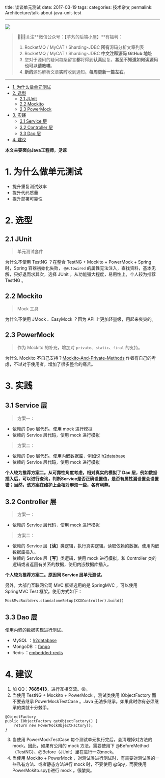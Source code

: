 title: 谈谈单元测试
date: 2017-03-19
tags:
categories: 技术杂文
permalink: Architecture/talk-about-java-unit-test

-------

![](http://www.yunai.me/images/common/wechat_mp.jpeg)

> 🙂🙂🙂关注**微信公众号：【芋艿的后端小屋】**有福利：  
> 1. RocketMQ / MyCAT / Sharding-JDBC **所有**源码分析文章列表  
> 2. RocketMQ / MyCAT / Sharding-JDBC **中文注释源码 GitHub 地址**  
> 3. 您对于源码的疑问每条留言**都**将得到**认真**回复。**甚至不知道如何读源码也可以请教噢**。  
> 4. **新的**源码解析文章**实时**收到通知。**每周更新一篇左右**。

-------

- [1. 为什么做单元测试](#)
- [2. 选型](#)
	- [2.1 JUnit](#)
	- [2.2 Mockito](#)
	- [2.3 PowerMock](#)
- [3. 实践](#)
	- [3.1 Service 层](#)
	- [3.2 Controller 层](#)
	- [3.3 Dao 层](#)
- [4. 建议](#)

**本文主要面向Java工程师，见谅**

# 1. 为什么做单元测试

* 提升重复测试效率
* 提升代码质量
* 提升部署可靠性

# 2. 选型

## 2.1 JUnit

> 单元测试套件

为什么不使用 TestNG ？在整合 TestNG + Mockito + PowerMock + Spring 时，Spring 容器初始化失败， `@Autowired` 的属性无法注入，查找资料，基本无解，只好退而求其次，选择 JUnit 。从功能强大程度，易用性上，个人较为推荐 TestNG 。

## 2.2 Mockito

> Mock 工具

为什么不使用 JMock 、EasyMock ？因为 API 上更加轻量级，用起来爽爽的。

## 2.3 PowerMock

> 作为 Mockito 的补充，增加对 `private`、`static`、`final` 的支持。

为什么 Mockito 不自己支持？[Mockito-And-Private-Methods](https://github.com/mockito/mockito/wiki/Mockito-And-Private-Methods) 作者有自己的考虑，不过对于使用者，增加了很多整合的痛苦。

# 3. 实践

## 3.1 Service 层

> 方案一：

* 依赖的 Dao 层代码，使用 mock 进行模拟
* 依赖的 Service 层代码，使用 mock 进行模拟

> 方案二：

* 依赖的 Dao 层代码，使用内嵌数据库，例如说 h2database 
* 依赖的 Service 层代码，使用 mock 进行模拟

**个人较为推荐方案二。从可靠性角度考虑，相对真实的模拟了 Dao 层，例如数据插入后，可以进行查询，判断Service是否正确设置值，是否有属性漏设置会设置错；当然，该方案在维护上会相对麻烦一些，各有利弊。**

## 3.2 Controller 层

> 方案一：

* 依赖的 Service 层代码，使用 mock 进行模拟

> 方案二：

* 依赖的 Service 层【**读**】类逻辑，执行真实逻辑。读取依赖的数据，使用内嵌数据库插入。
* 依赖的 Service 层【**写**】类逻辑，使用 mock 进行模拟。和 Controller 类的逻辑或者返回有关系的数据，使用内嵌数据库插入。

**个人较为推荐方案二。原因同 Service 层单元测试。**

另外，大部门互联网公司 MVC 框架选用的是 SpringMVC ，可以使用 SpringMVC Test 框架。使用方式如下：

```
MockMvcBuilders.standaloneSetup(XXXController).build()
```

## 3.3 Dao 层

使用内嵌的数据实现进行测试。

* MySQL ：[h2database](https://github.com/h2database/h2database) 
* MongoDB ：[fongo](https://github.com/fakemongo/fongo)
* Redis ：[embedded-redis](https://github.com/kstyrc/embedded-redis)

# 4. 建议

1. 加 QQ：**7685413**，进行互相交流。😜。
2. 当使用 TestNG + Mockito + PowerMock ，测试类使用 IObjectFactory 而不要去继承 PowerMockTestCase 。Java 无法多继承，如果此时你有必须继承的类就十分棘手。

```
@ObjectFactory  
public IObjectFactory getObjectFactory() {  
	return new PowerMockObjectFactory();  
}   
```	

3. 当使用 PowerMockTestCase 每个测试单元执行完后，会清理掉对方法的 mock。因此，如果有公用的 mock 方法，需要使用下 @BeforeMethod（TestNG）、@Before（JUnit）里在进行一次mock。
4. 当使用 Mockito + PowerMock ，对测试类进行测试时，有需要对测试类的一些私有方法、或者静态方法进行 mock 时，不要使用 @Spy，而要使用PowerMokito.spy()进行 mock 。很酸爽。

